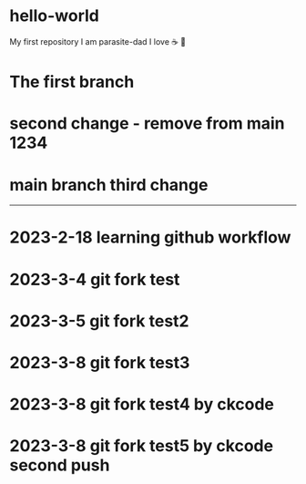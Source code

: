 # hello-world
My first repository
I am parasite-dad
I love ☕ 🍕

# The first branch
# second change - remove from main 1234
# main branch third change

---
# 2023-2-18 learning github workflow

# 2023-3-4 git fork test
# 2023-3-5 git fork test2

# 2023-3-8 git fork test3

# 2023-3-8 git fork test4 by ckcode

# 2023-3-8 git fork test5 by ckcode second push
